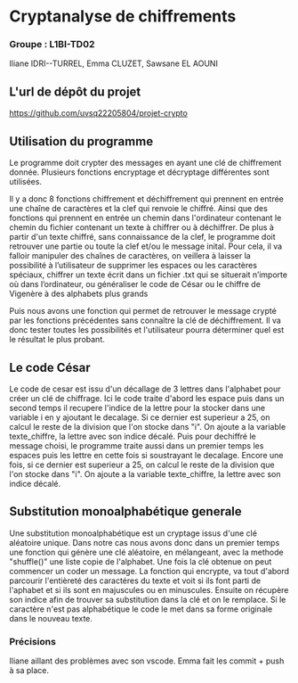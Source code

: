 # Cryptanalyse de chiffrements
### Groupe : L1BI-TD02
Iliane IDRI--TURREL,
Emma CLUZET,
Sawsane EL AOUNI

## L'url de dépôt du projet

https://github.com/uvsq22205804/projet-crypto

## Utilisation du programme

Le programme doit crypter des messages en ayant une clé de chiffrement donnée. Plusieurs fonctions encryptage et décryptage différentes sont utilisées. 

Il y a donc 8 fonctions chiffrement et déchiffrement qui prennent en entrée une chaîne de caractères et la clef qui renvoie le chiffré. Ainsi que des fonctions qui prennent en entrée un chemin dans l'ordinateur contenant le chemin du fichier contenant un texte à chiffrer ou à déchiffrer.
De plus à partir d'un texte chiffré, sans connaissance de la clef, le programme doit retrouver une partie ou toute la clef et/ou le message inital.
Pour cela, il va falloir manipuler des chaînes de caractères, on veillera à laisser la possibilité à l’utilisateur de supprimer les espaces ou les caractères spéciaux, chiffrer un texte écrit dans un fichier .txt qui se situerait n’importe où dans l’ordinateur, ou généraliser le code de César ou le chiffre de Vigenère à des alphabets plus grands

Puis nous avons une fonction qui permet de retrouver le message crypté par les fonctions précédentes sans connaître la clé de déchiffrement. Il va donc tester toutes les possibilités et l'utilisateur pourra déterminer quel est le résultat le plus probant.


## Le code César

Le  code de cesar est issu d'un décallage de 3 lettres dans l'alphabet pour créer un clé de chiffrage. Ici le code traite d'abord les espace puis dans un second temps il recupere l'indice de la lettre pour la stocker dans une variable i en y ajoutant le decalage. Si ce dernier est superieur a 25, on calcul le reste de la division que l'on stocke dans "i". On ajoute a la variable texte_chiffre, la lettre avec son indice décalé.
Puis pour dechiffré le message choisi, le programme traite aussi dans un premier temps les espaces puis les lettre en cette fois si soustrayant le decalage. Encore une fois, si ce dernier est superieur a 25, on calcul le reste de la division que l'on stocke dans "i". On ajoute a la variable texte_chiffre, la lettre avec son indice décalé.


## Substitution monoalphabétique generale

Une substitution monoalphabétique est un cryptage issus d'une clé aléatoire unique. Dans notre cas nous avons donc dans un premier temps une fonction qui génère une clé aléatoire, en mélangeant, avec la methode "shuffle()" une liste copie de l'alphabet. Une fois la clé obtenue on peut commencer un coder un message. La fonction qui encrypte, va tout d'abord parcourir l'entièreté des caractéres du texte et voit si ils font parti de l'aphabet et si ils sont en majuscules ou en minuscules. Ensuite on récupère son indice afin de trouver sa substitution dans la clé et on le remplace. Si le caractère n'est pas alphabétique le code le met dans sa forme originale dans le nouveau texte.

### Précisions
Iliane aillant des problèmes avec son vscode. Emma fait les commit + push à sa place.

